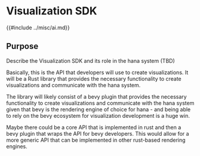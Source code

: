 # Visualization SDK
{{#include ../misc/ai.md}}
## Purpose
Describe the Visualization SDK and its role in the hana system (TBD)

Basically, this is the API that developers will use to create visualizations. It will be a Rust library that provides the necessary functionality to create visualizations and communicate with the hana system.

The library will likely consist of a bevy plugin that provides the necessary functionality to create visualizations and communicate with the hana system given that bevy is the rendering engine of choice for hana - and being able to rely on the bevy ecosystem for visualization development is a huge win.

Maybe there could be a core API that is implemented in rust and then a bevy plugin that wraps the API for bevy developers. This would allow for a more generic API that can be implemented in other rust-based rendering engines.
